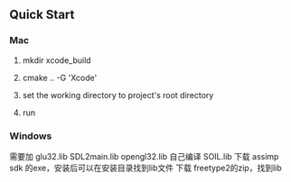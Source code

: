 ## Quick Start

### Mac

1. mkdir xcode_build

2. cmake .. -G 'Xcode'

3. set the working directory to project's root directory

4. run


### Windows

需要加 glu32.lib SDL2main.lib opengl32.lib 
自己编译 SOIL.lib
下载 assimp sdk 的exe，安装后可以在安装目录找到lib文件
下载 freetype2的zip，找到lib
